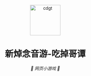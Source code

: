 <p align="center">
<img src="https://fastly.jsdelivr.net/gh/Kihh/bloggerstatic@main/ClickBefore.png" width="100" height="100" alt="cdgt"></a>
</p>
<div align="center">

# 新焯念音游-吃掉哥谭

_🦌 网页小游戏 🥛_

</div>
